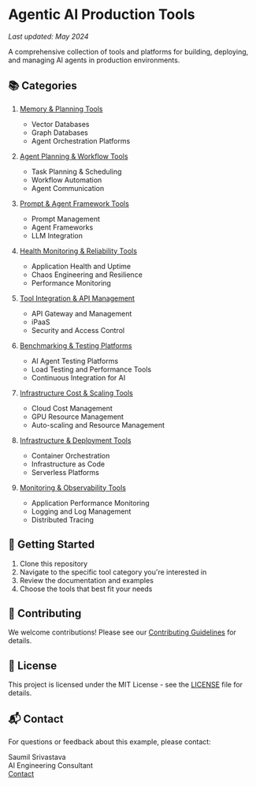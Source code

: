 # Agentic AI Production Tools

*Last updated: May 2024*

A comprehensive collection of tools and platforms for building, deploying, and managing AI agents in production environments.

## 📚 Categories

1. [Memory & Planning Tools](tools/01-memory-and-planning/README.md)
   - Vector Databases
   - Graph Databases
   - Agent Orchestration Platforms

2. [Agent Planning & Workflow Tools](tools/02-agent-planning-and-workflow/README.md)
   - Task Planning & Scheduling
   - Workflow Automation
   - Agent Communication

3. [Prompt & Agent Framework Tools](tools/03-prompt-and-agent-framework/README.md)
   - Prompt Management
   - Agent Frameworks
   - LLM Integration

4. [Health Monitoring & Reliability Tools](tools/04-health-monitoring-and-reliability/README.md)
   - Application Health and Uptime
   - Chaos Engineering and Resilience
   - Performance Monitoring

5. [Tool Integration & API Management](tools/05-tool-integration-and-api-management/README.md)
   - API Gateway and Management
   - iPaaS
   - Security and Access Control

6. [Benchmarking & Testing Platforms](tools/06-benchmarking-and-testing-platforms/README.md)
   - AI Agent Testing Platforms
   - Load Testing and Performance Tools
   - Continuous Integration for AI

7. [Infrastructure Cost & Scaling Tools](tools/07-infrastructure-cost-and-scaling/README.md)
   - Cloud Cost Management
   - GPU Resource Management
   - Auto-scaling and Resource Management

8. [Infrastructure & Deployment Tools](tools/08-infrastructure-and-deployment/README.md)
   - Container Orchestration
   - Infrastructure as Code
   - Serverless Platforms

9. [Monitoring & Observability Tools](tools/09-monitoring-and-observability/README.md)
   - Application Performance Monitoring
   - Logging and Log Management
   - Distributed Tracing

## 🚀 Getting Started

1. Clone this repository
2. Navigate to the specific tool category you're interested in
3. Review the documentation and examples
4. Choose the tools that best fit your needs

## 🤝 Contributing

We welcome contributions! Please see our [Contributing Guidelines](CONTRIBUTING.md) for details.

## 📄 License

This project is licensed under the MIT License - see the [LICENSE](LICENSE) file for details.

## 📬 Contact

For questions or feedback about this example, please contact:

Saumil Srivastava  
AI Engineering Consultant  
[Contact](https://www.saumilsrivastava.ai/book-consultation) 